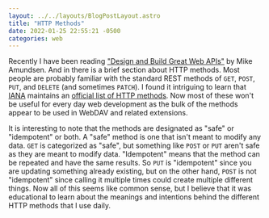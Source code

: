 ```yaml
---
layout: ../../layouts/BlogPostLayout.astro
title: "HTTP Methods"
date: 2022-01-25 22:55:21 -0500
categories: web
---
```


Recently I have been reading ["Design and Build Great Web APIs"](https://pragprog.com/titles/maapis/design-and-build-great-web-apis/) by Mike Amundsen. And in there is a brief section
about HTTP methods. Most people are probably familiar with the standard REST methods
of `GET`, `POST`, `PUT`, and `DELETE` (and sometimes `PATCH`). I found it intriguing
to learn that [IANA](https://www.iana.org/) maintains an
[official list of HTTP methods](https://www.iana.org/assignments/http-methods/http-methods.xhtml).
Now most of these won't be useful for every day web development as the bulk of the
methods appear to be used in WebDAV and related extensions.

It is interesting to note that the methods are designated as "safe" or "idempotent"
or both. A "safe" method is one that isn't meant to modify any data. `GET` is
categorized as "safe", but something like `POST` or `PUT` aren't safe as they are
meant to modify data. "Idempotent" means that the method can be repeated and have
the same results. So `PUT` is "idempotent" since you are updating something already
existing, but on the other hand, `POST` is not "idempotent" since calling it multiple
times could create multiple different things. Now all of this seems like common sense,
but I believe that it was educational to learn about the meanings and intentions behind the
different HTTP methods that I use daily.
